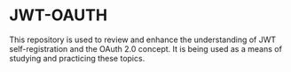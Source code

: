 # JWT-OAUTH

This repository is used to review and enhance the understanding of JWT self-registration and the OAuth 2.0 concept. 
It is being used as a means of studying and practicing these topics.
